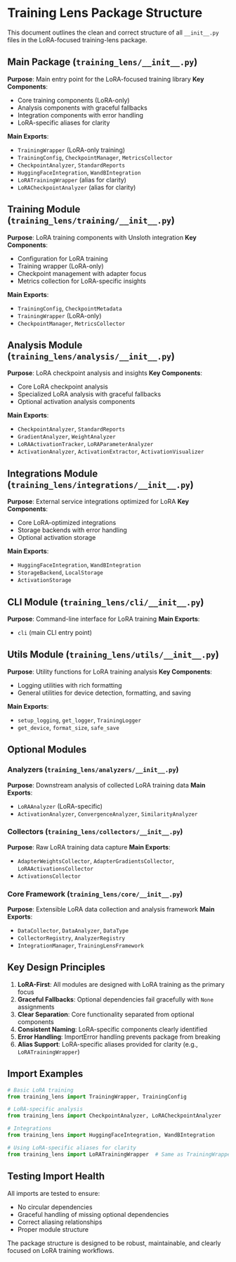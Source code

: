 # Training Lens Package Structure

This document outlines the clean and correct structure of all `__init__.py` files in the LoRA-focused training-lens package.

## Main Package (`training_lens/__init__.py`)

**Purpose**: Main entry point for the LoRA-focused training library
**Key Components**:
- Core training components (LoRA-only)
- Analysis components with graceful fallbacks
- Integration components with error handling
- LoRA-specific aliases for clarity

**Main Exports**:
- `TrainingWrapper` (LoRA-only training)
- `TrainingConfig`, `CheckpointManager`, `MetricsCollector`
- `CheckpointAnalyzer`, `StandardReports`
- `HuggingFaceIntegration`, `WandBIntegration`
- `LoRATrainingWrapper` (alias for clarity)
- `LoRACheckpointAnalyzer` (alias for clarity)

## Training Module (`training_lens/training/__init__.py`)

**Purpose**: LoRA training components with Unsloth integration
**Key Components**:
- Configuration for LoRA training
- Training wrapper (LoRA-only)
- Checkpoint management with adapter focus
- Metrics collection for LoRA-specific insights

**Main Exports**:
- `TrainingConfig`, `CheckpointMetadata`
- `TrainingWrapper` (LoRA-only)
- `CheckpointManager`, `MetricsCollector`

## Analysis Module (`training_lens/analysis/__init__.py`)

**Purpose**: LoRA checkpoint analysis and insights
**Key Components**:
- Core LoRA checkpoint analysis
- Specialized LoRA analysis with graceful fallbacks
- Optional activation analysis components

**Main Exports**:
- `CheckpointAnalyzer`, `StandardReports`
- `GradientAnalyzer`, `WeightAnalyzer`
- `LoRAActivationTracker`, `LoRAParameterAnalyzer`
- `ActivationAnalyzer`, `ActivationExtractor`, `ActivationVisualizer`

## Integrations Module (`training_lens/integrations/__init__.py`)

**Purpose**: External service integrations optimized for LoRA
**Key Components**:
- Core LoRA-optimized integrations
- Storage backends with error handling
- Optional activation storage

**Main Exports**:
- `HuggingFaceIntegration`, `WandBIntegration`
- `StorageBackend`, `LocalStorage`
- `ActivationStorage`

## CLI Module (`training_lens/cli/__init__.py`)

**Purpose**: Command-line interface for LoRA training
**Main Exports**:
- `cli` (main CLI entry point)

## Utils Module (`training_lens/utils/__init__.py`)

**Purpose**: Utility functions for LoRA training analysis
**Key Components**:
- Logging utilities with rich formatting
- General utilities for device detection, formatting, and saving

**Main Exports**:
- `setup_logging`, `get_logger`, `TrainingLogger`
- `get_device`, `format_size`, `safe_save`

## Optional Modules

### Analyzers (`training_lens/analyzers/__init__.py`)
**Purpose**: Downstream analysis of collected LoRA training data
**Main Exports**:
- `LoRAAnalyzer` (LoRA-specific)
- `ActivationAnalyzer`, `ConvergenceAnalyzer`, `SimilarityAnalyzer`

### Collectors (`training_lens/collectors/__init__.py`)
**Purpose**: Raw LoRA training data capture
**Main Exports**:
- `AdapterWeightsCollector`, `AdapterGradientsCollector`, `LoRAActivationsCollector`
- `ActivationsCollector`

### Core Framework (`training_lens/core/__init__.py`)
**Purpose**: Extensible LoRA data collection and analysis framework
**Main Exports**:
- `DataCollector`, `DataAnalyzer`, `DataType`
- `CollectorRegistry`, `AnalyzerRegistry`
- `IntegrationManager`, `TrainingLensFramework`

## Key Design Principles

1. **LoRA-First**: All modules are designed with LoRA training as the primary focus
2. **Graceful Fallbacks**: Optional dependencies fail gracefully with `None` assignments
3. **Clear Separation**: Core functionality separated from optional components
4. **Consistent Naming**: LoRA-specific components clearly identified
5. **Error Handling**: ImportError handling prevents package from breaking
6. **Alias Support**: LoRA-specific aliases provided for clarity (e.g., `LoRATrainingWrapper`)

## Import Examples

```python
# Basic LoRA training
from training_lens import TrainingWrapper, TrainingConfig

# LoRA-specific analysis
from training_lens import CheckpointAnalyzer, LoRACheckpointAnalyzer

# Integrations
from training_lens import HuggingFaceIntegration, WandBIntegration

# Using LoRA-specific aliases for clarity
from training_lens import LoRATrainingWrapper  # Same as TrainingWrapper
```

## Testing Import Health

All imports are tested to ensure:
- No circular dependencies
- Graceful handling of missing optional dependencies
- Correct aliasing relationships
- Proper module structure

The package structure is designed to be robust, maintainable, and clearly focused on LoRA training workflows.